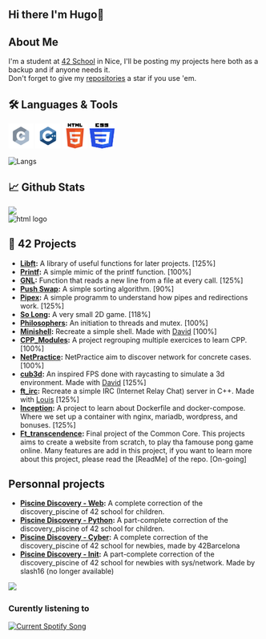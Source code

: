 ## Hi there I'm Hugo👋

## About Me
I'm a student at [42 School](https://42.fr/en/homepage/) in Nice, I'll be posting my projects here both as a backup and if anyone needs it. <br/>
Don't forget to give my [repositories](https://github.com/hlefevregit?tab=repositories) a star if you use 'em.

## 🛠️ Languages & Tools
<div align="left">
	<img src="https://github.com/flmarsou/flmarsou/blob/main/assets/icons/c.svg" alt="c logo" width="50" height="50"/>
	<img src="https://github.com/flmarsou/flmarsou/blob/main/assets/icons/cpp.svg" alt="cpp logo" width="50" height="50"/>
  	<img src="https://github.com/hlefevregit/hlefevregit/blob/main/assets/html-5-logo-svgrepo-com.svg" alt="html logo" width="50" height="50"/>
  	<img src="https://github.com/hlefevregit/hlefevregit/blob/main/assets/css.svg" alt="html logo" width="50" height="50"/>
</div>

![Langs](https://github-readme-stats.vercel.app/api/top-langs/?username=hlefevregit&theme=react&show_icons=true&hide_border=true&layout=compact)

## 📈 Github Stats
<div style="display: flex; justify-content: space-between;">
	<img src="https://github-readme-stats.vercel.app/api?username=hlefevregit&theme=react&show_icons=true&hide_border=true&count_private=true" style="width: 48%;">
<!-- 	<img src="https://github-readme-streak-stats.herokuapp.com/?user=hlefevregit&theme=react&hide_border=true" style="width: 51%;"> -->
</div>

<img src="https://github-profile-trophy.vercel.app/?username=hlefevregit&theme=darkhub&margin-w=15&margin-h=15" alt="html logo"/>

## 🔭 42 Projects
- **[Libft](https://github.com/hlefevregit/libft_gnl):** A library of useful functions for later projects. [125%]
- **[Printf](https://github.com/hlefevregit/ft_printf):** A simple mimic of the printf function. [100%]
- **[GNL](https://github.com/hlefevregit/libft_gnl):** Function that reads a new line from a file at every call. [125%]
- **[Push Swap](https://github.com/hlefevregit/push_swap):** A simple sorting algorithm. [90%]
- **[Pipex](https://github.com/hlefevregit/pipex):** A simple programm to understand how pipes and redirections work. [125%]
- **[So Long](https://github.com/hlefevregit/so_long):** A very small 2D game. [118%]
- **[Philosophers](https://github.com/hlefevregit/philo):** An initiation to threads and mutex. [100%]
- **[Minishell](https://github.com/hlefevregit/minishell):** Recreate a simple shell. Made with [David](https://github.com/kintox01) [100%]
- **[CPP_Modules](https://github.com/hlefevregit/CPP_Modules):** A project regrouping multiple exercices to learn CPP. [100%]
- **[NetPractice](https://github.com/hlefevregit/NetPractice):** NetPractice aim to discover network for concrete cases. [100%]
- **[cub3d](https://github.com/hlefevregit/cub3d):** An inspired FPS done with raycasting to simulate a 3d environment. Made with [David](https://github.com/kintox01) [125%]
- **[ft_irc](https://github.com/hlefevregit/ft_irc):** Recreate a simple IRC (Internet Relay Chat) server in C++. Made with [Louis](https://github.com/MazeWave) [125%]
- **[Inception](https://github.com/hlefevregit/Inception):** A project to learn about Dockerfile and docker-compose. Where we set up a container with nginx, mariadb, wordpress, and bonuses. [125%]
- **[Ft_transcendence](https://github.com/hlefevregit/ft_transcendence):** Final project of the Common Core. This projects aims to create a website from scratch, to play tha famouse pong game online. Many features are add in this project, if you want to learn more about this project, please read the [ReadMe] of the repo. [On-going]

## Personnal projects
- **[Piscine Discovery - Web](https://github.com/hlefevregit/piscine_discovery/tree/main/web):** A complete correction of the discovery_piscine of 42 school for children.
- **[Piscine Discovery - Python](https://github.com/hlefevregit/piscine_discovery/tree/main/python):** A part-complete correction of the discovery_piscine of 42 school for children.
- **[Piscine Discovery - Cyber](https://github.com/hlefevregit/piscine_discovery/tree/main/cybersec_discovery):** A complete correction of the discovery_piscine of 42 school for newbies, made by 42Barcelona
- **[Piscine Discovery - Init](https://github.com/hlefevregit/piscine_discovery/tree/main/init):** A part-complete correction of the discovery_piscine of 42 school for newbies with sys/network. Made by slash16 (no longer available)

[![](https://visitcount.itsvg.in/api?id=hlefevregit&label=Profile%20Views&color=0&icon=5&pretty=true)](https://visitcount.itsvg.in)

### Curently listening to
<a href="https://hougoooo.pythonanywhere.com/link?spin=true&scan=true&eq_color=rainbow&theme=dark">
  <img
    src="https://hougoooo.pythonanywhere.com"
    alt="Current Spotify Song"
  />
</a>
